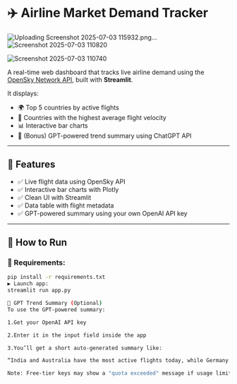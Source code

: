 # ✈️ Airline Market Demand Tracker

![Uploading Screenshot 2025-07-03 115932.png…]()
![Screenshot 2025-07-03 110820](https://github.com/user-attachments/assets/29efbee4-1dd9-4ce0-8c4b-cda746337ad9)

![Screenshot 2025-07-03 110740](https://github.com/user-attachments/assets/6caed7f3-a1c2-476a-bf4f-990ae5e20759)

A real-time web dashboard that tracks live airline demand using the [OpenSky Network API](https://opensky-network.org/), built with **Streamlit**.

It displays:
- 🌍 Top 5 countries by active flights
- 💨 Countries with the highest average flight velocity
- 📊 Interactive bar charts
- 🧠 (Bonus) GPT-powered trend summary using ChatGPT API

---

## 🔧 Features
- ✅ Live flight data using OpenSky API
- ✅ Interactive bar charts with Plotly
- ✅ Clean UI with Streamlit
- ✅ Data table with flight metadata
- ✅ GPT-powered summary using your own OpenAI API key

---

## 🚀 How to Run

### 🔗 Requirements:
```bash
pip install -r requirements.txt
▶️ Launch app:
streamlit run app.py

🧠 GPT Trend Summary (Optional)
To use the GPT-powered summary:

1.Get your OpenAI API key

2.Enter it in the input field inside the app

3.You’ll get a short auto-generated summary like:

“India and Australia have the most active flights today, while Germany shows the highest flight speeds, indicating long-haul operations.”

Note: Free-tier keys may show a "quota exceeded" message if usage limits are hit.
